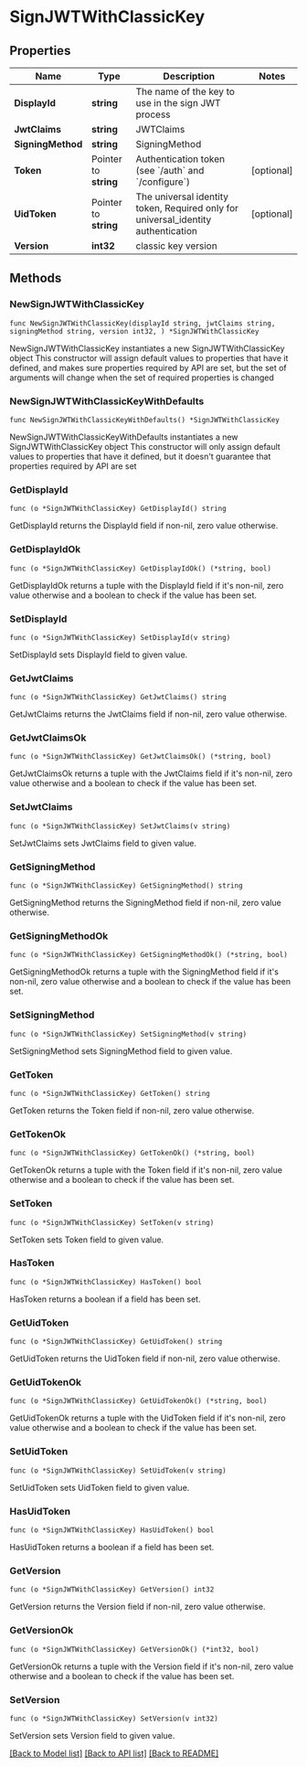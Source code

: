 # SignJWTWithClassicKey

## Properties

Name | Type | Description | Notes
------------ | ------------- | ------------- | -------------
**DisplayId** | **string** | The name of the key to use in the sign JWT process | 
**JwtClaims** | **string** | JWTClaims | 
**SigningMethod** | **string** | SigningMethod | 
**Token** | Pointer to **string** | Authentication token (see &#x60;/auth&#x60; and &#x60;/configure&#x60;) | [optional] 
**UidToken** | Pointer to **string** | The universal identity token, Required only for universal_identity authentication | [optional] 
**Version** | **int32** | classic key version | 

## Methods

### NewSignJWTWithClassicKey

`func NewSignJWTWithClassicKey(displayId string, jwtClaims string, signingMethod string, version int32, ) *SignJWTWithClassicKey`

NewSignJWTWithClassicKey instantiates a new SignJWTWithClassicKey object
This constructor will assign default values to properties that have it defined,
and makes sure properties required by API are set, but the set of arguments
will change when the set of required properties is changed

### NewSignJWTWithClassicKeyWithDefaults

`func NewSignJWTWithClassicKeyWithDefaults() *SignJWTWithClassicKey`

NewSignJWTWithClassicKeyWithDefaults instantiates a new SignJWTWithClassicKey object
This constructor will only assign default values to properties that have it defined,
but it doesn't guarantee that properties required by API are set

### GetDisplayId

`func (o *SignJWTWithClassicKey) GetDisplayId() string`

GetDisplayId returns the DisplayId field if non-nil, zero value otherwise.

### GetDisplayIdOk

`func (o *SignJWTWithClassicKey) GetDisplayIdOk() (*string, bool)`

GetDisplayIdOk returns a tuple with the DisplayId field if it's non-nil, zero value otherwise
and a boolean to check if the value has been set.

### SetDisplayId

`func (o *SignJWTWithClassicKey) SetDisplayId(v string)`

SetDisplayId sets DisplayId field to given value.


### GetJwtClaims

`func (o *SignJWTWithClassicKey) GetJwtClaims() string`

GetJwtClaims returns the JwtClaims field if non-nil, zero value otherwise.

### GetJwtClaimsOk

`func (o *SignJWTWithClassicKey) GetJwtClaimsOk() (*string, bool)`

GetJwtClaimsOk returns a tuple with the JwtClaims field if it's non-nil, zero value otherwise
and a boolean to check if the value has been set.

### SetJwtClaims

`func (o *SignJWTWithClassicKey) SetJwtClaims(v string)`

SetJwtClaims sets JwtClaims field to given value.


### GetSigningMethod

`func (o *SignJWTWithClassicKey) GetSigningMethod() string`

GetSigningMethod returns the SigningMethod field if non-nil, zero value otherwise.

### GetSigningMethodOk

`func (o *SignJWTWithClassicKey) GetSigningMethodOk() (*string, bool)`

GetSigningMethodOk returns a tuple with the SigningMethod field if it's non-nil, zero value otherwise
and a boolean to check if the value has been set.

### SetSigningMethod

`func (o *SignJWTWithClassicKey) SetSigningMethod(v string)`

SetSigningMethod sets SigningMethod field to given value.


### GetToken

`func (o *SignJWTWithClassicKey) GetToken() string`

GetToken returns the Token field if non-nil, zero value otherwise.

### GetTokenOk

`func (o *SignJWTWithClassicKey) GetTokenOk() (*string, bool)`

GetTokenOk returns a tuple with the Token field if it's non-nil, zero value otherwise
and a boolean to check if the value has been set.

### SetToken

`func (o *SignJWTWithClassicKey) SetToken(v string)`

SetToken sets Token field to given value.

### HasToken

`func (o *SignJWTWithClassicKey) HasToken() bool`

HasToken returns a boolean if a field has been set.

### GetUidToken

`func (o *SignJWTWithClassicKey) GetUidToken() string`

GetUidToken returns the UidToken field if non-nil, zero value otherwise.

### GetUidTokenOk

`func (o *SignJWTWithClassicKey) GetUidTokenOk() (*string, bool)`

GetUidTokenOk returns a tuple with the UidToken field if it's non-nil, zero value otherwise
and a boolean to check if the value has been set.

### SetUidToken

`func (o *SignJWTWithClassicKey) SetUidToken(v string)`

SetUidToken sets UidToken field to given value.

### HasUidToken

`func (o *SignJWTWithClassicKey) HasUidToken() bool`

HasUidToken returns a boolean if a field has been set.

### GetVersion

`func (o *SignJWTWithClassicKey) GetVersion() int32`

GetVersion returns the Version field if non-nil, zero value otherwise.

### GetVersionOk

`func (o *SignJWTWithClassicKey) GetVersionOk() (*int32, bool)`

GetVersionOk returns a tuple with the Version field if it's non-nil, zero value otherwise
and a boolean to check if the value has been set.

### SetVersion

`func (o *SignJWTWithClassicKey) SetVersion(v int32)`

SetVersion sets Version field to given value.



[[Back to Model list]](../README.md#documentation-for-models) [[Back to API list]](../README.md#documentation-for-api-endpoints) [[Back to README]](../README.md)


